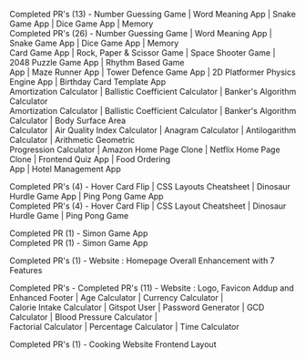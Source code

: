 
Completed PR's (13) - Number Guessing Game | Word Meaning App | Snake Game App | Dice Game App | Memory <br>
Completed PR's (26) - Number Guessing Game | Word Meaning App | Snake Game App | Dice Game App | Memory <br>
Card Game App | Rock, Paper & Scissor Game | Space Shooter Game | 2048 Puzzle Game App | Rhythm Based Game <br> 
App | Maze Runner App | Tower Defence Game App | 2D Platformer Physics Engine App | Birthday Card Template App <br>
Amortization Calculator | Ballistic Coefficient Calculator | Banker's Algorithm Calculator <br>
Amortization Calculator | Ballistic Coefficient Calculator | Banker's Algorithm Calculator | Body Surface Area <br>
Calculator | Air Quality Index Calculator | Anagram Calculator | Antilogarithm Calculator | Arithmetic Geometric <br>
Progression Calculator | Amazon Home Page Clone | Netflix Home Page Clone | Frontend Quiz App | Food Ordering <br> 
App | Hotel Management App




Completed PR's (4) - Hover Card Flip | CSS Layouts Cheatsheet | Dinosaur Hurdle Game App | Ping Pong Game App <br>
Completed PR's (4) - Hover Card Flip | CSS Layout Cheatsheet | Dinosaur Hurdle Game | Ping Pong Game <br>


Completed PR (1) - Simon Game App   <br>
Completed PR (1) - Simon Game App <br>


Completed PR's (1) - Website : Homepage Overall Enhancement with 7 Features


Completed PR's -
Completed PR's (11) - Website : Logo, Favicon Addup and Enhanced Footer | Age Calculator | Currency Calculator | <br>
Calorie Intake Calculator | Gitspot User | Password Generator | GCD Calculator | Blood Pressure Calculator | <br> 
Factorial Calculator | Percentage Calculator | Time Calculator <br>




Completed PR's (1) - Cooking Website Frontend Layout <br>

